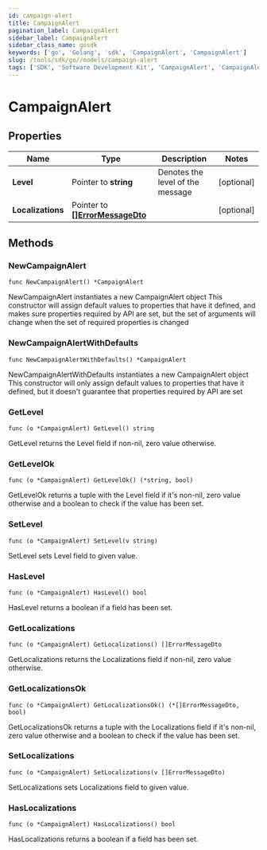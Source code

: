 ```yaml
---
id: campaign-alert
title: CampaignAlert
pagination_label: CampaignAlert
sidebar_label: CampaignAlert
sidebar_class_name: gosdk
keywords: ['go', 'Golang', 'sdk', 'CampaignAlert', 'CampaignAlert'] 
slug: /tools/sdk/go//models/campaign-alert
tags: ['SDK', 'Software Development Kit', 'CampaignAlert', 'CampaignAlert']
---
```


# CampaignAlert

## Properties

Name | Type | Description | Notes
------------ | ------------- | ------------- | -------------
**Level** | Pointer to **string** | Denotes the level of the message | [optional] 
**Localizations** | Pointer to [**[]ErrorMessageDto**](error-message-dto) |  | [optional] 

## Methods

### NewCampaignAlert

`func NewCampaignAlert() *CampaignAlert`

NewCampaignAlert instantiates a new CampaignAlert object
This constructor will assign default values to properties that have it defined,
and makes sure properties required by API are set, but the set of arguments
will change when the set of required properties is changed

### NewCampaignAlertWithDefaults

`func NewCampaignAlertWithDefaults() *CampaignAlert`

NewCampaignAlertWithDefaults instantiates a new CampaignAlert object
This constructor will only assign default values to properties that have it defined,
but it doesn't guarantee that properties required by API are set

### GetLevel

`func (o *CampaignAlert) GetLevel() string`

GetLevel returns the Level field if non-nil, zero value otherwise.

### GetLevelOk

`func (o *CampaignAlert) GetLevelOk() (*string, bool)`

GetLevelOk returns a tuple with the Level field if it's non-nil, zero value otherwise
and a boolean to check if the value has been set.

### SetLevel

`func (o *CampaignAlert) SetLevel(v string)`

SetLevel sets Level field to given value.

### HasLevel

`func (o *CampaignAlert) HasLevel() bool`

HasLevel returns a boolean if a field has been set.

### GetLocalizations

`func (o *CampaignAlert) GetLocalizations() []ErrorMessageDto`

GetLocalizations returns the Localizations field if non-nil, zero value otherwise.

### GetLocalizationsOk

`func (o *CampaignAlert) GetLocalizationsOk() (*[]ErrorMessageDto, bool)`

GetLocalizationsOk returns a tuple with the Localizations field if it's non-nil, zero value otherwise
and a boolean to check if the value has been set.

### SetLocalizations

`func (o *CampaignAlert) SetLocalizations(v []ErrorMessageDto)`

SetLocalizations sets Localizations field to given value.

### HasLocalizations

`func (o *CampaignAlert) HasLocalizations() bool`

HasLocalizations returns a boolean if a field has been set.


